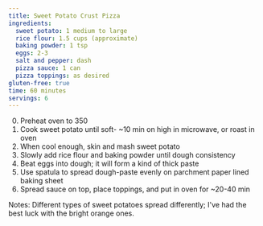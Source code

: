 ```yaml
---
title: Sweet Potato Crust Pizza
ingredients:
  sweet potato: 1 medium to large
  rice flour: 1.5 cups (approximate)
  baking powder: 1 tsp
  eggs: 2-3
  salt and pepper: dash
  pizza sauce: 1 can
  pizza toppings: as desired
gluten-free: true
time: 60 minutes
servings: 6
---
```


0. Preheat oven to 350
1. Cook sweet potato until soft- ~10 min on high in microwave, or roast in oven
2. When cool enough, skin and mash sweet potato
3. Slowly add rice flour and baking powder until dough consistency
4. Beat eggs into dough; it will form a kind of thick paste
5. Use spatula to spread dough-paste evenly on parchment paper lined baking sheet
6. Spread sauce on top, place toppings, and put in oven for ~20-40 min

Notes: Different types of sweet potatoes spread differently; I've had the best luck with the bright orange ones.
